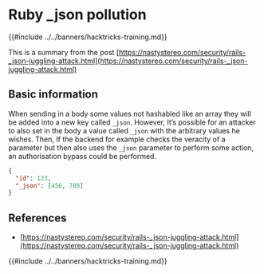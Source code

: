 # Ruby _json pollution

{{#include ../../banners/hacktricks-training.md}}

This is a summary from the post [https://nastystereo.com/security/rails-_json-juggling-attack.html](https://nastystereo.com/security/rails-_json-juggling-attack.html)


## Basic information

When sending in a body some values not hashabled like an array they will be added into a new key called `_json`. However, It’s possible for an attacker to also set in the body a value called `_json` with the arbitrary values he wishes. Then, If the backend for example checks the veracity of a parameter but then also uses the `_json` parameter to perform some action, an authorisation bypass could be performed.

```json
{
  "id": 123,
  "_json": [456, 789]
}
```


## References

- [https://nastystereo.com/security/rails-_json-juggling-attack.html](https://nastystereo.com/security/rails-_json-juggling-attack.html)

{{#include ../../banners/hacktricks-training.md}}


